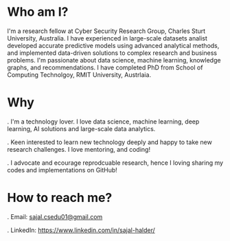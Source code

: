 # Who am I?

I'm a research fellow at Cyber Security Research Group, Charles Sturt University, Australia. I have experienced in large-scale datasets analist developed accurate predictive models using advanced analytical methods, and implemented data-driven solutions to complex research and business problems. I'm passionate about data science, machine learning, knowledge graphs, and recommendations. I have completed PhD from School of Computing Technolgoy, RMIT University, Austrlaia. 

# Why 

. I'm a technology lover. I love data science, machine learning, deep learning, AI solutions and large-scale data analytics.

. Keen interested to learn new technology deeply and happy to take new research challenges. I love mentoring, and coding! 

. I advocate and ecourage reprodcuable research, hence I loving sharing my codes and implementations on GitHub!


# How to reach me? 

. Email: sajal.csedu01@gmail.com 

. LinkedIn: https://www.linkedin.com/in/sajal-halder/

